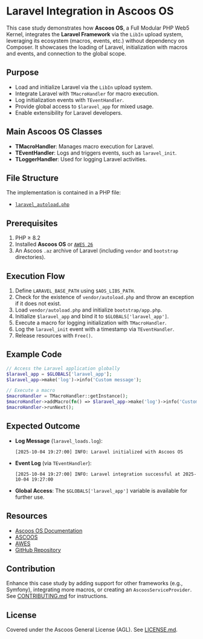 # Laravel Integration in Ascoos OS

This case study demonstrates how **Ascoos OS**, a Full Modular PHP Web5 Kernel, integrates the **Laravel Framework** via the `LibIn` upload system, leveraging its ecosystem (macros, events, etc.) without dependency on Composer. It showcases the loading of Laravel, initialization with macros and events, and connection to the global scope.

## Purpose
- Load and initialize Laravel via the `LibIn` upload system.
- Integrate Laravel with `TMacroHandler` for macro execution.
- Log initialization events with `TEventHandler`.
- Provide global access to `$laravel_app` for mixed usage.
- Enable extensibility for Laravel developers.

## Main Ascoos OS Classes
- **TMacroHandler**: Manages macro execution for Laravel.
- **TEventHandler**: Logs and triggers events, such as `laravel_init`.
- **TLoggerHandler**: Used for logging Laravel activities.

## File Structure
The implementation is contained in a PHP file:
- [`laravel_autoload.php`](./laravel_autoload.php)

## Prerequisites
1. PHP ≥ 8.2
2. Installed **Ascoos OS** or [`AWES 26`](https://awes.ascoos.com)
3. An Ascoos `.az` archive of Laravel (including `vendor` and `bootstrap` directories).

## Execution Flow
1. Define `LARAVEL_BASE_PATH` using `$AOS_LIBS_PATH`.
2. Check for the existence of `vendor/autoload.php` and throw an exception if it does not exist.
3. Load `vendor/autoload.php` and initialize `bootstrap/app.php`.
4. Initialize `$laravel_app` and bind it to `$GLOBALS['laravel_app']`.
5. Execute a macro for logging initialization with `TMacroHandler`.
6. Log the `laravel_init` event with a timestamp via `TEventHandler`.
7. Release resources with `Free()`.

## Example Code
```php
// Access the Laravel application globally
$laravel_app = $GLOBALS['laravel_app'];
$laravel_app->make('log')->info('Custom message');

// Execute a macro
$macroHandler = TMacroHandler::getInstance();
$macroHandler->addMacro(fn() => $laravel_app->make('log')->info('Custom macro executed'));
$macroHandler->runNext();
```

## Expected Outcome
- **Log Message** (`laravel_loads.log`):
  ```
  [2025-10-04 19:27:00] INFO: Laravel initialized with Ascoos OS
  ```
- **Event Log** (via `TEventHandler`):
  ```
  [2025-10-04 19:27:00] INFO: Laravel integration successful at 2025-10-04 19:27:00
  ```
- **Global Access**: The `$GLOBALS['laravel_app']` variable is available for further use.

## Resources
- [Ascoos OS Documentation](https://os.ascoos.com/docs/)
- [ASCOOS](https://www.ascoos.com)
- [AWES](https://awes.ascoos.com)
- [GitHub Repository](https://github.com/ascoos/os)

## Contribution
Enhance this case study by adding support for other frameworks (e.g., Symfony), integrating more macros, or creating an `AscoosServiceProvider`. See [CONTRIBUTING.md](/CONTRIBUTING.md) for instructions.

## License
Covered under the Ascoos General License (AGL). See [LICENSE.md](/LICENSE.md).
